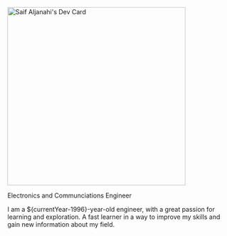 
<a href="https://app.daily.dev/1saifj"><img src="https://api.daily.dev/devcards/28dfb9b1a35e403da86c74d9a4312620.png?r=298" width="400" alt="Saif Aljanahi's Dev Card"/></a>

Electronics and Communciations Engineer

I am a ${currentYear-1996}-year-old engineer, with a great
passion for learning and exploration. A fast learner in a way to improve
my skills and gain new information about my field.
